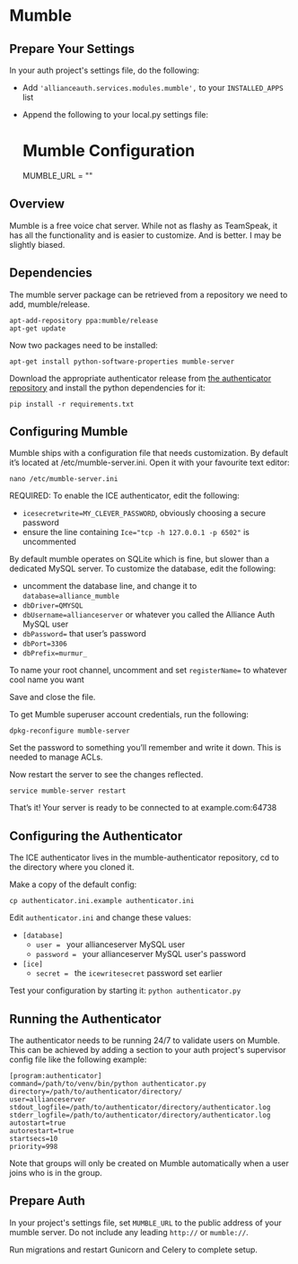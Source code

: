# Mumble

## Prepare Your Settings
In your auth project's settings file, do the following:
 - Add `'allianceauth.services.modules.mumble',` to your `INSTALLED_APPS` list
 - Append the following to your local.py settings file:


    # Mumble Configuration
    MUMBLE_URL = ""

## Overview
Mumble is a free voice chat server. While not as flashy as TeamSpeak, it has all the functionality and is easier to customize. And is better. I may be slightly biased.

## Dependencies
The mumble server package can be retrieved from a repository we need to add, mumble/release.

    apt-add-repository ppa:mumble/release
    apt-get update

Now two packages need to be installed:

    apt-get install python-software-properties mumble-server

Download the appropriate authenticator release from [the authenticator repository](https://github.com/allianceauth/mumble-authenticator) and install the python dependencies for it:

    pip install -r requirements.txt

## Configuring Mumble
Mumble ships with a configuration file that needs customization. By default it’s located at /etc/mumble-server.ini. Open it with your favourite text editor:

    nano /etc/mumble-server.ini

REQUIRED: To enable the ICE authenticator, edit the following:

 - `icesecretwrite=MY_CLEVER_PASSWORD`, obviously choosing a secure password
 - ensure the line containing `Ice="tcp -h 127.0.0.1 -p 6502"` is uncommented

By default mumble operates on SQLite which is fine, but slower than a dedicated MySQL server. To customize the database, edit the following:

 - uncomment the database line, and change it to `database=alliance_mumble`
 - `dbDriver=QMYSQL`
 - `dbUsername=allianceserver` or whatever you called the Alliance Auth MySQL user
 - `dbPassword=` that user’s password
 - `dbPort=3306`
 - `dbPrefix=murmur_`

To name your root channel, uncomment and set `registerName=` to whatever cool name you want

Save and close the file.

To get Mumble superuser account credentials, run the following:

    dpkg-reconfigure mumble-server

Set the password to something you’ll remember and write it down. This is needed to manage ACLs.

Now restart the server to see the changes reflected.

    service mumble-server restart

That’s it! Your server is ready to be connected to at example.com:64738

## Configuring the Authenticator

The ICE authenticator lives in the mumble-authenticator repository, cd to the directory where you cloned it.

Make a copy of the default config:

    cp authenticator.ini.example authenticator.ini

Edit `authenticator.ini` and change these values:

 - `[database]`
   - `user = ` your allianceserver MySQL user
   - `password = ` your allianceserver MySQL user's password
 - `[ice]`
   - `secret = ` the `icewritesecret` password set earlier

Test your configuration by starting it: `python authenticator.py`

## Running the Authenticator

The authenticator needs to be running 24/7 to validate users on Mumble. This can be achieved by adding a section to your auth project's supervisor config file like the following example:

```
[program:authenticator]
command=/path/to/venv/bin/python authenticator.py
directory=/path/to/authenticator/directory/
user=allianceserver
stdout_logfile=/path/to/authenticator/directory/authenticator.log
stderr_logfile=/path/to/authenticator/directory/authenticator.log
autostart=true
autorestart=true
startsecs=10
priority=998
```


Note that groups will only be created on Mumble automatically when a user joins who is in the group.

## Prepare Auth
In your project's settings file, set `MUMBLE_URL` to the public address of your mumble server. Do not include any leading `http://` or `mumble://`.

Run migrations and restart Gunicorn and Celery to complete setup.
